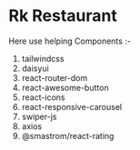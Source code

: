 # Rk Restaurant


Here use helping Components :-

01. tailwindcss
02. daisyui
03. react-router-dom
04. react-awesome-button
05. react-icons
06. react-responsive-carousel
07. swiper-js
08. axios
09. @smastrom/react-rating
